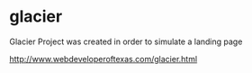 # glacier
Glacier Project was created in order to simulate a landing page

http://www.webdeveloperoftexas.com/glacier.html
